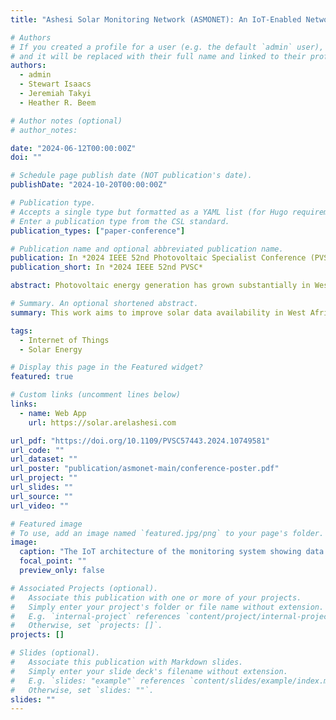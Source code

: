 ```yaml
---
title: "Ashesi Solar Monitoring Network (ASMONET): An IoT-Enabled Network for Ground-Based Soiling Measurements in West Africa"

# Authors
# If you created a profile for a user (e.g. the default `admin` user), write the username (folder name) here
# and it will be replaced with their full name and linked to their profile.
authors:
  - admin
  - Stewart Isaacs
  - Jeremiah Takyi
  - Heather R. Beem

# Author notes (optional)
# author_notes:

date: "2024-06-12T00:00:00Z"
doi: ""

# Schedule page publish date (NOT publication's date).
publishDate: "2024-10-20T00:00:00Z"

# Publication type.
# Accepts a single type but formatted as a YAML list (for Hugo requirements).
# Enter a publication type from the CSL standard.
publication_types: ["paper-conference"]

# Publication name and optional abbreviated publication name.
publication: In *2024 IEEE 52nd Photovoltaic Specialist Conference (PVSC)*
publication_short: In *2024 IEEE 52nd PVSC*

abstract: Photovoltaic energy generation has grown substantially in West Africa within the past few years. Dust soiling, however, can reduce generation capacity, especially during the dry season (Harmattan) in this context. Soiling impacts are ideally assessed using ground-based measurements; however, such systems are sparse or missing entirely in the region, leaving gaps in understanding the true extent of soiling impact locally. This work aims to improve solar data availability in West Africa through the design of a ground-based, IoT-enabled PV sensor system to be installed throughout the region, forming a network. The system leverages a two-panel, one-coupon experimental approach to measuring soiling mass accumulation and a sensor suite to provide real-time and historical data on panel performance, air quality, and weather conditions, among others. Preliminary tests show reliable collection of ground-based data and transmission to the cloud for remote access and analysis, highlighting the system’s potential as a research platform for analysis and insight generation on solar PV in West Africa.

# Summary. An optional shortened abstract.
summary: This work aims to improve solar data availability in West Africa through the design of a ground-based, IoT-enabled PV sensor system to be installed throughout the region, forming a network.

tags:
  - Internet of Things
  - Solar Energy

# Display this page in the Featured widget?
featured: true

# Custom links (uncomment lines below)
links:
  - name: Web App
    url: https://solar.arelashesi.com

url_pdf: "https://doi.org/10.1109/PVSC57443.2024.10749581"
url_code: ""
url_dataset: ""
url_poster: "publication/asmonet-main/conference-poster.pdf"
url_project: ""
url_slides: ""
url_source: ""
url_video: ""

# Featured image
# To use, add an image named `featured.jpg/png` to your page's folder.
image:
  caption: "The IoT architecture of the monitoring system showing data flow from the sensors to the cloud"
  focal_point: ""
  preview_only: false

# Associated Projects (optional).
#   Associate this publication with one or more of your projects.
#   Simply enter your project's folder or file name without extension.
#   E.g. `internal-project` references `content/project/internal-project/index.md`.
#   Otherwise, set `projects: []`.
projects: []

# Slides (optional).
#   Associate this publication with Markdown slides.
#   Simply enter your slide deck's filename without extension.
#   E.g. `slides: "example"` references `content/slides/example/index.md`.
#   Otherwise, set `slides: ""`.
slides: ""
---
```


<!-- {{% callout note %}}
Click the _Cite_ button above to demo the feature to enable visitors to import publication metadata into their reference management software.
{{% /callout %}}

{{% callout note %}}
Create your slides in Markdown - click the _Slides_ button to check out the example.
{{% /callout %}}

Add the publication's **full text** or **supplementary notes** here. You can use rich formatting such as including [code, math, and images](https://docs.hugoblox.com/content/writing-markdown-latex/). -->
